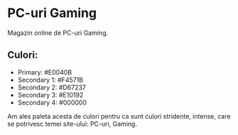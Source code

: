 # PC-uri Gaming
Magazin online de PC-uri Gaming.
## Culori:
- Primary: #E0040B
- Secondary 1: #F4571B
- Secondary 2: #D67237
- Secondary 3: #E10192
- Secondary 4: #000000

Am ales paleta acesta de culori pentru ca sunt culori stridente, intense, care se potrivesc temei site-ului: PC-uri, Gaming.

